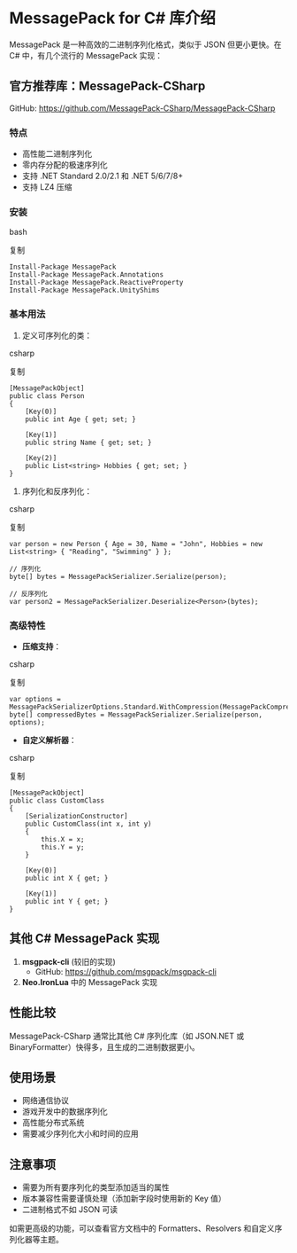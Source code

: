 # MessagePack for C# 库介绍

MessagePack 是一种高效的二进制序列化格式，类似于 JSON 但更小更快。在 C# 中，有几个流行的 MessagePack 实现：

## 官方推荐库：MessagePack-CSharp

GitHub: https://github.com/MessagePack-CSharp/MessagePack-CSharp

### 特点

- 高性能二进制序列化
- 零内存分配的极速序列化
- 支持 .NET Standard 2.0/2.1 和 .NET 5/6/7/8+
- 支持 LZ4 压缩

### 安装

bash

复制

```
Install-Package MessagePack
Install-Package MessagePack.Annotations
Install-Package MessagePack.ReactiveProperty
Install-Package MessagePack.UnityShims
```

### 基本用法

1. 定义可序列化的类：

csharp

复制

```
[MessagePackObject]
public class Person
{
    [Key(0)]
    public int Age { get; set; }
    
    [Key(1)]
    public string Name { get; set; }
    
    [Key(2)]
    public List<string> Hobbies { get; set; }
}
```

1. 序列化和反序列化：

csharp

复制

```
var person = new Person { Age = 30, Name = "John", Hobbies = new List<string> { "Reading", "Swimming" } };

// 序列化
byte[] bytes = MessagePackSerializer.Serialize(person);

// 反序列化
var person2 = MessagePackSerializer.Deserialize<Person>(bytes);
```

### 高级特性

- **压缩支持**：

csharp

复制

```
var options = MessagePackSerializerOptions.Standard.WithCompression(MessagePackCompression.Lz4BlockArray);
byte[] compressedBytes = MessagePackSerializer.Serialize(person, options);
```

- **自定义解析器**：

csharp

复制

```
[MessagePackObject]
public class CustomClass
{
    [SerializationConstructor]
    public CustomClass(int x, int y)
    {
        this.X = x;
        this.Y = y;
    }
    
    [Key(0)]
    public int X { get; }
    
    [Key(1)]
    public int Y { get; }
}
```

## 其他 C# MessagePack 实现

1. **msgpack-cli** (较旧的实现)
   - GitHub: https://github.com/msgpack/msgpack-cli
2. **Neo.IronLua** 中的 MessagePack 实现

## 性能比较

MessagePack-CSharp 通常比其他 C# 序列化库（如 JSON.NET 或 BinaryFormatter）快得多，且生成的二进制数据更小。

## 使用场景

- 网络通信协议
- 游戏开发中的数据序列化
- 高性能分布式系统
- 需要减少序列化大小和时间的应用

## 注意事项

- 需要为所有要序列化的类型添加适当的属性
- 版本兼容性需要谨慎处理（添加新字段时使用新的 Key 值）
- 二进制格式不如 JSON 可读

如需更高级的功能，可以查看官方文档中的 Formatters、Resolvers 和自定义序列化器等主题。
